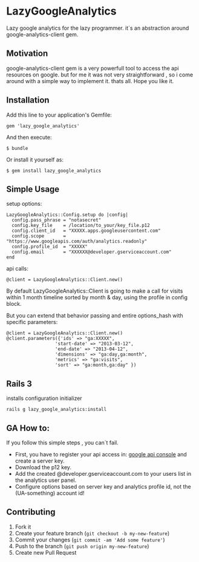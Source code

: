 # LazyGoogleAnalytics

Lazy google analytics for the lazy programmer. it´s an abstraction around google-analytics-client gem.

## Motivation

google-analytics-client gem is a very powerfull tool to access the api resources on google. but for me it was not very straightforward , so i come around with a simple way to implement it. thats all. Hope you like it.

## Installation

Add this line to your application's Gemfile:

    gem 'lazy_google_analytics'

And then execute:

    $ bundle

Or install it yourself as:

    $ gem install lazy_google_analytics

## Simple Usage

  setup options:

    LazyGoogleAnalytics::Config.setup do |config|
      config.pass_phrase = "notasecret"
      config.key_file    = /location/to_your/key_file.p12
      config.client_id   = "XXXXX.apps.googleusercontent.com"
      config.scope       = "https://www.googleapis.com/auth/analytics.readonly"
      config.profile_id  = "XXXXX"
      config.email       = "XXXXXX@developer.gserviceaccount.com"
    end

  api calls:

    @client = LazyGoogleAnalytics::Client.new()

  By default LazyGoogleAnalytics::Client is going to make a call for visits within 1 month timeline sorted by month & day, using the profile in config block.

  But you can extend that behavior passing and entire options_hash with specific parameters:

    @client = LazyGoogleAnalytics::Client.new()
    @client.parameters({'ids' => "ga:XXXXX",
                      'start-date' => "2013-03-12",
                      'end-date' => "2013-04-12",
                      'dimensions' => "ga:day,ga:month",
                      'metrics' => "ga:visits",
                      'sort' => "ga:month,ga:day" })

## Rails 3

  installs configuration initializer

    rails g lazy_google_analytics:install

## GA How to:

If you follow this simple steps , you can´t fail.

  + First, you have to register your api access in: [google api console](https://code.google.com/apis/console/) and create a server key.
  + Download the p12 key.
  + Add the created @developer.gserviceaccount.com to your users list in the analytics user panel.
  + Configure options based on server key and analytics profile id, not the (UA-something) account id!

## Contributing

1. Fork it
2. Create your feature branch (`git checkout -b my-new-feature`)
3. Commit your changes (`git commit -am 'Add some feature'`)
4. Push to the branch (`git push origin my-new-feature`)
5. Create new Pull Request

